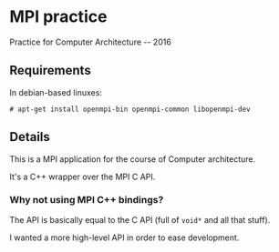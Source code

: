 # MPI practice

Practice for Computer Architecture -- 2016

## Requirements

In debian-based linuxes:

```
# apt-get install openmpi-bin openmpi-common libopenmpi-dev
```

## Details

This is a MPI application for the course of Computer architecture.

It's a C++ wrapper over the MPI C API.

### Why not using MPI C++ bindings?

The API is basically equal to the C API (full of `void*` and all that stuff).

I wanted a more high-level API in order to ease development.
